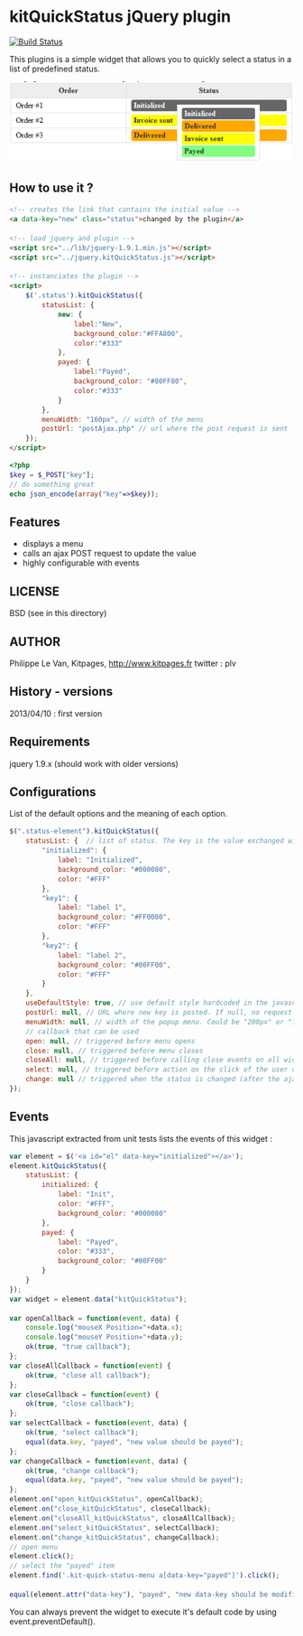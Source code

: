 kitQuickStatus jQuery plugin
============================

[![Build Status](https://travis-ci.org/kitpages/jquery.kitQuickStatus.png?branch=master)](https://travis-ci.org/kitpages/jquery.kitQuickStatus)

This plugins is a simple widget that allows you to quickly select a status in a list of predefined status.

![Screenshot](https://github.com/kitpages/jquery.kitQuickStatus/raw/master/doc/screenshot.png)

How to use it ?
---------------

```html
<!-- creates the link that contains the initial value -->
<a data-key="new" class="status">changed by the plugin</a>

<!-- load jquery and plugin -->
<script src="../lib/jquery-1.9.1.min.js"></script>
<script src="../jquery.kitQuickStatus.js"></script>

<!-- instanciates the plugin -->
<script>
    $('.status').kitQuickStatus({
        statusList: {
            new: {
                label:"New",
                background_color:"#FFA800",
                color:"#333"
            },
            payed: {
                label:"Payed",
                background_color: "#80FF80",
                color:"#333"
            }
        },
        menuWidth: "160px", // width of the menu
        postUrl: "postAjax.php" // url where the post request is sent
    });
</script>
```

```php
<?php
$key = $_POST["key"];
// do something great
echo json_encode(array("key"=>$key));
```

Features
--------

* displays a menu
* calls an ajax POST request to update the value
* highly configurable with events

LICENSE
-------

BSD (see in this directory)

AUTHOR
------

Philippe Le Van, Kitpages, http://www.kitpages.fr
twitter : plv

History - versions
------------------

2013/04/10 : first version

Requirements
---------------

jquery 1.9.x (should work with older versions)

Configurations
--------------

List of the default options and the meaning of each option.

```javascript
$(".status-element").kitQuickStatus({
    statusList: {  // list of status. The key is the value exchanged with the server
        "initialized": {
            label: "Initialized",
            background_color: "#000080",
            color: "#FFF"
        },
        "key1": {
            label: "label 1",
            background_color: "#FF0000",
            color: "#FFF"
        },
        "key2": {
            label: "label 2",
            background_color: "#00FF00",
            color: "#FFF"
        }
    },
    useDefaultStyle: true, // use default style hardcoded in the javascript.
    postUrl: null, // URL where new key is posted. If null, no request is sent
    menuWidth: null, // width of the popup menu. Could be "200px" or "10%"
    // callback that can be used
    open: null, // triggered before menu opens
    close: null, // triggered before menu closes
    closeAll: null, // triggered before calling close events on all widget on the page
    select: null, // triggered before action on the click of the user on a new status
    change: null // triggered when the status is changed (after the ajax request if there is an ajax request)
});
```

Events
------

This javascript extracted from unit tests lists the events of this widget :

```javascript
var element = $('<a id="el" data-key="initialized"></a>');
element.kitQuickStatus({
    statusList: {
        initialized: {
            label: "Init",
            color: "#FFF",
            background_color: "#000080"
        },
        payed: {
            label: "Payed",
            color: "#333",
            background_color: "#00FF00"
        }
    }
});
var widget = element.data("kitQuickStatus");

var openCallback = function(event, data) {
    console.log("mouseX Position="+data.x);
    console.log("mouseY Position="+data.y);
    ok(true, "true callback");
};
var closeAllCallback = function(event) {
    ok(true, "close all callback");
};
var closeCallback = function(event) {
    ok(true, "close callback");
};
var selectCallback = function(event, data) {
    ok(true, "select callback");
    equal(data.key, "payed", "new value should be payed");
};
var changeCallback = function(event, data) {
    ok(true, "change callback");
    equal(data.key, "payed", "new value should be payed");
};
element.on("open_kitQuickStatus", openCallback);
element.on("close_kitQuickStatus", closeCallback);
element.on("closeAll_kitQuickStatus", closeAllCallback);
element.on("select_kitQuickStatus", selectCallback);
element.on("change_kitQuickStatus", changeCallback);
// open menu
element.click();
// select the "payed" item
element.find('.kit-quick-status-menu a[data-key="payed"]').click();

equal(element.attr("data-key"), "payed", "new data-key should be modified to payed value");
```

You can always prevent the widget to execute it's default code by using event.preventDefault().